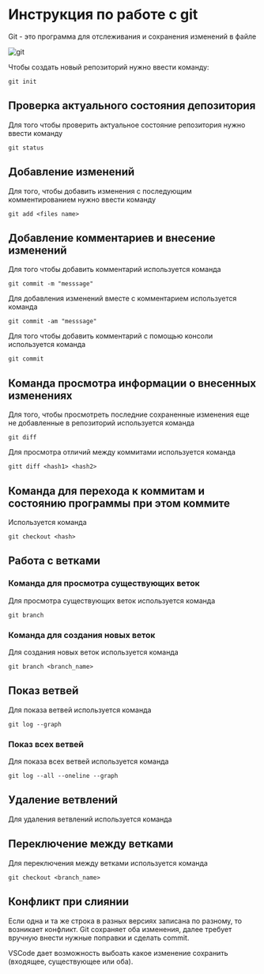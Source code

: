# Инструкция по работе с git

Git - это программа для отслеживания и сохранения изменений в файле

![git](git.JPG)

Чтобы создать новый репозиторий нужно ввести команду:

    git init

## Проверка актуального состояния депозитория

Для того чтобы проверить актуальное состояние репозитория нужно ввести команду

    git status

## Добавление изменений

Для того, чтобы добавить изменения с последующим комментированием нужно ввести команду

    git add <files name>

## Добавление комментариев и внесение изменений

Для того чтобы добавить комментарий используется команда

    git commit -m "messsage"

Для добавления изменений вместе с комментарием используется команда

    git commit -am "messsage"

Для того чтобы добавить комментарий с помощью консоли используется команда

    git commit

 ##    Команда просмотра информации о внесенных изменениях

 Для того, чтобы просмотреть последние сохраненные изменения еще не добавленные в репозиторий используется команда

    git diff

Для просмотра отличий между коммитами используется команда

    gitt diff <hash1> <hash2>

## Команда для перехода к коммитам и состоянию программы при этом коммите

Используется команда 

    git checkout <hash>


## Работа с ветками

### Команда для просмотра существующих веток

Для просмотра существующих веток используется команда

    git branch

### Команда для создания новых веток

Для создания новых веток используется команда 

    git branch <branch_name>

## Показ ветвей

Для показа ветвей используется команда

    git log --graph

### Показ всех ветвей

Для показа всех ветвей используется команда

    git log --all --oneline --graph

## Удаление ветвлений

Для удаления ветвлений используется команда

## Переключение между ветками

Для переключения между ветками используется команда

    git checkout <branch_name>

## Конфликт при слиянии

Если одна и та же строка в разных версиях записана по разному, то возникает конфликт.
Git сохраняет оба изменения, далее требует вручную внести нужные поправки и сделать commit.

VSCode дает возможность выбоать какое изменение сохранить (входящее, существующее или оба).